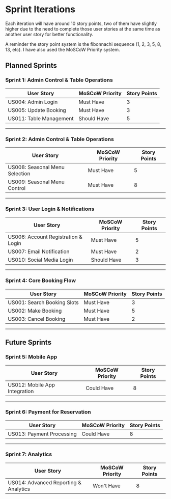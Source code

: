 # Sprint Iterations

Each iteration will have around 10 story points, two of them have slightly higher due to the need to complete those user stories at the same time as another user story for better functionality.

A reminder the story point system is the fibonnachi sequence (1, 2, 3, 5, 8, 13, etc). I have also used the MoSCoW Priority system.

## Planned Sprints

### Sprint 1: Admin Control & Table Operations

| User Story | MoSCoW Priority | Story Points |
|------------|-----------------|--------------|
| US004: Admin Login | Must Have | 3 |
| US005: Update Booking | Must Have | 3 |
| US011: Table Management | Should Have | 5 |

---

### Sprint 2: Admin Control & Table Operations

| User Story | MoSCoW Priority | Story Points |
|------------|-----------------|--------------|
| US008: Seasonal Menu Selection | Must Have | 5 |
| US009: Seasonal Menu Control | Must Have | 8 |

---

### Sprint 3: User Login & Notifications

| User Story | MoSCoW Priority | Story Points |
|------------|-----------------|--------------|
| US006: Account Registration & Login | Must Have | 5 |
| US007: Email Notification | Must Have | 2 |
| US010: Social Media Login | Should Have | 3 |

---

### Sprint 4: Core Booking Flow

| User Story | MoSCoW Priority | Story Points |
|------------|-----------------|--------------|
| US001: Search Booking Slots | Must Have | 3 |
| US002: Make Booking | Must Have | 5 |
| US003: Cancel Booking | Must Have | 2 |

---

## Future Sprints

### Sprint 5: Mobile App

| User Story | MoSCoW Priority | Story Points |
|------------|-----------------|--------------|
| US012: Mobile App Integration | Could Have | 8 |

---

### Sprint 6: Payment for Reservation

| User Story | MoSCoW Priority | Story Points |
|------------|-----------------|--------------|
| US013: Payment Processing | Could Have | 8 |

---

### Sprint 7: Analytics

| User Story | MoSCoW Priority | Story Points |
|------------|-----------------|--------------|
| US014: Advanced Reporting & Analytics | Won't Have | 8 |